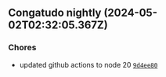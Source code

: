 ## Congatudo nightly (2024-05-02T02:32:05.367Z)

### Chores

- updated github actions to node 20 [`9d4ee80`](https://github.com/congatudo/Congatudo/commit/9d4ee809ca0c1cbb640d54dd0c92b02eaad8788e)

